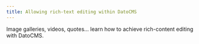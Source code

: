 ```yaml
---
title: Allowing rich-text editing within DatoCMS
---
```


Image galleries, videos, quotes... learn how to achieve rich-content editing with DatoCMS.